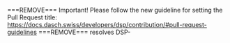 ===REMOVE===
Important! Please follow the new guideline for setting the Pull Request title: https://docs.dasch.swiss/developers/dsp/contribution/#pull-request-guidelines
===REMOVE===
resolves DSP-